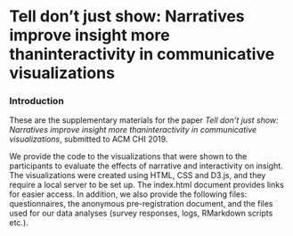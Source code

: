 # Tell don’t just show: Narratives improve insight more thaninteractivity in communicative visualizations

### Introduction
These are the supplementary materials for the paper *Tell don’t just show: Narratives improve insight more thaninteractivity in communicative visualizations*, submitted to ACM CHI 2019. 


We provide the code to the visualizations that were shown to the participants to evaluate the effects of narrative and interactivity on insight. The visualizations were created using HTML, CSS and D3.js, and they require a local server to be set up. The index.html document provides links for easier access. In addition, we also provide the following files: questionnaires, the anonymous pre-registration document, and the files used for our data analyses (survey responses, logs, RMarkdown scripts etc.).